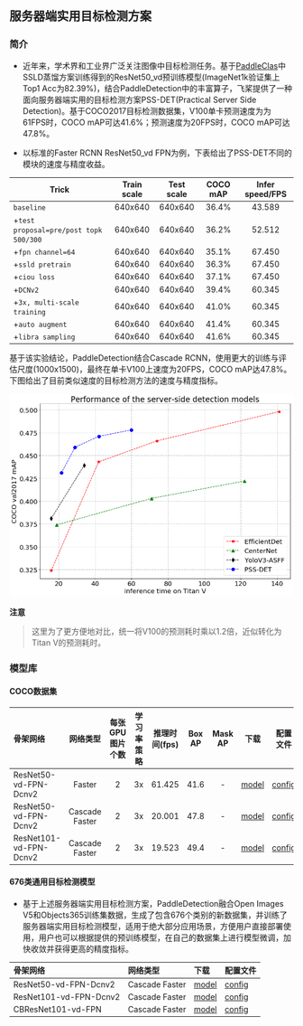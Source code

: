 ## 服务器端实用目标检测方案

### 简介

* 近年来，学术界和工业界广泛关注图像中目标检测任务。基于[PaddleClas](https://github.com/PaddlePaddle/PaddleClas)中SSLD蒸馏方案训练得到的ResNet50_vd预训练模型(ImageNet1k验证集上Top1 Acc为82.39%)，结合PaddleDetection中的丰富算子，飞桨提供了一种面向服务器端实用的目标检测方案PSS-DET(Practical Server Side Detection)。基于COCO2017目标检测数据集，V100单卡预测速度为为61FPS时，COCO mAP可达41.6%；预测速度为20FPS时，COCO mAP可达47.8%。

* 以标准的Faster RCNN ResNet50_vd FPN为例，下表给出了PSS-DET不同的模块的速度与精度收益。

| Trick | Train scale | Test scale |  COCO mAP | Infer speed/FPS |
|- |:-: |:-: | :-: | :-: |
| `baseline` | 640x640 | 640x640 | 36.4% | 43.589 |
| +`test proposal=pre/post topk 500/300` | 640x640 | 640x640 | 36.2% | 52.512 |
| +`fpn channel=64` | 640x640 | 640x640 | 35.1% | 67.450 |
| +`ssld pretrain` | 640x640 | 640x640 | 36.3% | 67.450 |
| +`ciou loss` | 640x640 | 640x640 | 37.1% | 67.450 |
| +`DCNv2` | 640x640 | 640x640 | 39.4% | 60.345 |
| +`3x, multi-scale training` | 640x640 | 640x640 | 41.0% | 60.345 |
| +`auto augment` | 640x640 | 640x640 | 41.4% | 60.345 |
| +`libra sampling` | 640x640 | 640x640 | 41.6% | 60.345 |


基于该实验结论，PaddleDetection结合Cascade RCNN，使用更大的训练与评估尺度(1000x1500)，最终在单卡V100上速度为20FPS，COCO mAP达47.8%。下图给出了目前类似速度的目标检测方法的速度与精度指标。


![pssdet](../../docs/images/pssdet.png)

**注意**
> 这里为了更方便地对比，统一将V100的预测耗时乘以1.2倍，近似转化为Titan V的预测耗时。


### 模型库

#### COCO数据集

| 骨架网络             | 网络类型       | 每张GPU图片个数 | 学习率策略 |推理时间(fps) | Box AP | Mask AP |                           下载                          | 配置文件 |
| :---------------------- | :-------------:  | :-------: | :-----: | :------------: | :----: | :-----: | :-------------: | :-----: |
| ResNet50-vd-FPN-Dcnv2         | Faster     |     2     |   3x    |     61.425     |  41.6  |    -    | [model](https://paddlemodels.bj.bcebos.com/object_detection/faster_rcnn_dcn_r50_vd_fpn_3x_server_side.tar) |  [config](https://github.com/PaddlePaddle/PaddleDetection/tree/master/configs/rcnn_server_side_det/faster_rcnn_dcn_r50_vd_fpn_3x_server_side.yml) |
| ResNet50-vd-FPN-Dcnv2         | Cascade Faster     |     2     |   3x    |     20.001     |  47.8  |    -    | [model](https://paddlemodels.bj.bcebos.com/object_detection/cascade_rcnn_dcn_r50_vd_fpn_3x_server_side.tar) | [config](https://github.com/PaddlePaddle/PaddleDetection/tree/master/configs/rcnn_server_side_det/cascade_rcnn_dcn_r50_vd_fpn_3x_server_side.yml) |
| ResNet101-vd-FPN-Dcnv2         | Cascade Faster     |     2     |   3x    |     19.523     |  49.4  |    -    | [model](https://paddlemodels.bj.bcebos.com/object_detection/cascade_rcnn_dcn_r101_vd_fpn_3x_server_side.pdparams) | [config](https://github.com/PaddlePaddle/PaddleDetection/tree/master/configs/rcnn_server_side_det/cascade_rcnn_dcn_r101_vd_fpn_3x_server_side.yml) |


#### 676类通用目标检测模型

* 基于上述服务器端实用目标检测方案，PaddleDetection融合Open Images V5和Objects365训练集数据，生成了包含676个类别的新数据集，并训练了服务器端实用目标检测模型，适用于绝大部分应用场景，方便用户直接部署使用，用户也可以根据提供的预训练模型，在自己的数据集上进行模型微调，加快收敛并获得更高的精度指标。


| 骨架网络       | 网络类型     |      下载       | 配置文件 |
| :---------------| :---------------| :---------------| :---------------
| ResNet50-vd-FPN-Dcnv2         | Cascade Faster     |  [model](https://paddlemodels.bj.bcebos.com/object_detection/cascade_rcnn_dcn_r50_vd_fpn_generic_server_side.pdparams) | [config](https://github.com/PaddlePaddle/PaddleDetection/tree/master/configs/rcnn_server_side_det/generic/cascade_rcnn_dcn_r50_vd_fpn_generic_server_side.yml) |
| ResNet101-vd-FPN-Dcnv2         | Cascade Faster     |  [model](https://paddlemodels.bj.bcebos.com/object_detection/cascade_rcnn_dcn_r101_vd_fpn_generic_server_side.pdparams) | [config](https://github.com/PaddlePaddle/PaddleDetection/tree/master/configs/rcnn_server_side_det/generic/cascade_rcnn_dcn_r101_vd_fpn_generic_server_side.yml) |
| CBResNet101-vd-FPN         | Cascade Faster     |  [model](https://paddlemodels.bj.bcebos.com/object_detection/cascade_rcnn_cbr101_vd_fpn_generic_server_side.pdparams) | [config](https://github.com/PaddlePaddle/PaddleDetection/tree/master/configs/rcnn_server_side_det/generic/cascade_rcnn_cbr101_vd_fpn_generic_server_side.yml) |
